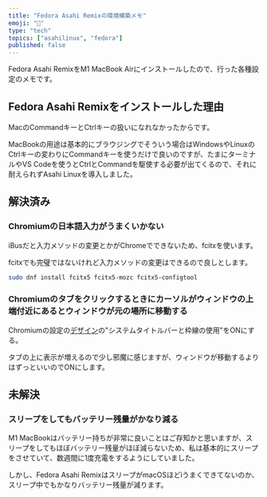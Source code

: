 ```yaml
---
title: "Fedora Asahi Remixの環境構築メモ"
emoji: "🌅"
type: "tech"
topics: ["asahilinux", "fedora"]
published: false
---
```


Fedora Asahi RemixをM1 MacBook Airにインストールしたので、行った各種設定のメモです。

## Fedora Asahi Remixをインストールした理由

MacのCommandキーとCtrlキーの扱いになれなかったからです。

MacBookの用途は基本的にブラウジングでそういう場合はWindowsやLinuxのCtrlキーの変わりにCommandキーを使うだけで良いのですが、たまにターミナルやVS Codeを使うとCtrlとCommandを駆使する必要が出てくるので、それに耐えられずAsahi Linuxを導入しました。

## 解決済み

### Chromiumの日本語入力がうまくいかない

iBusだと入力メソッドの変更とかがChromeでできないため、fcitxを使います。

fcitxでも完璧ではないけれど入力メソッドの変更はできるので良しとします。

```bash
sudo dnf install fcitx5 fcitx5-mozc fcitx5-configtool
```

### Chromiumのタブをクリックするときにカーソルがウィンドウの上端付近にあるとウィンドウが元の場所に移動する

Chromiumの設定の[デザイン](chrome://settings/appearance)の"システムタイトルバーと枠線の使用"をONにする。

タブの上に表示が増えるので少し邪魔に感じますが、ウィンドウが移動するよりはずっといいのでONにします。

## 未解決

### スリープをしてもバッテリー残量がかなり減る

M1 MacBookはバッテリー持ちが非常に良いことはご存知かと思いますが、スリープをしてもほぼバッテリー残量がほぼ減らないため、私は基本的にスリープをさせていて、数週間に1度充電をするようにしていました。

しかし、Fedora Asahi RemixはスリープがmacOSほどiうまくできてないのか、スリープ中でもかなりバッテリー残量が減ります。
